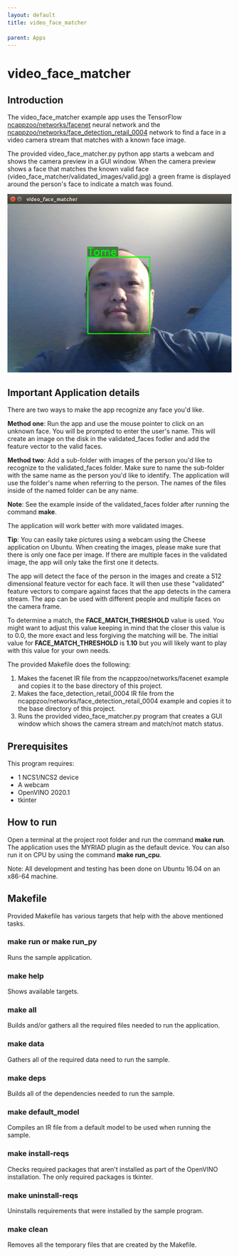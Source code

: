 ```yaml
---
layout: default
title: video_face_matcher

parent: Apps
---
```

# video_face_matcher
## Introduction
The video_face_matcher example app uses the TensorFlow [ncappzoo/networks/facenet](../../networks/facenet) neural network and the [ncappzoo/networks/face_detection_retail_0004](../../networks/face_detection_retail_0004) network to find a face in a video camera stream that matches with a known face image.

The provided video_face_matcher.py python app starts a webcam and shows the camera preview in a GUI window.  When the camera preview shows a face that matches the known valid face (video_face_matcher/validated_images/valid.jpg) a green frame is displayed around the person's face to indicate a match was found.  

![](../images/video_face_matcher.png)

## Important Application details
There are two ways to make the app recognize any face you'd like. 

**Method one**: Run the app and use the mouse pointer to click on an unknown face. You will be prompted to enter the user's name. This will create an image on the disk in the validated_faces fodler and add the feature vector to the valid faces.

**Method two**: Add a sub-folder with images of the person you'd like to recognize to the validated_faces folder.  Make sure to name the sub-folder with the same name as the person you'd like to identify.  The application will use the folder's name when referring to the person. The names of the files inside of the named folder can be any name.  

**Note**: See the example inside of the validated_faces folder after running the command **make**. 

The application will work better with more validated images.

**Tip**: You can easily take pictures using a webcam using the Cheese application on Ubuntu.  When creating the images, please make sure that there is only one face per image.  If there are multiple faces in the validated image, the app will only take the first one it detects. 

The app will detect the face of the person in the images and create a 512 dimensional feature vector for each face.  It will then use these "validated" feature vectors to compare against faces that the app detects in the camera stream.  The app can be used with different people and multiple faces on the camera frame. 

To determine a match, the **FACE_MATCH_THRESHOLD** value is used.  You might want to adjust this value keeping in mind that the closer this value is to 0.0, the more exact and less forgiving the matching will be.  The initial value for **FACE_MATCH_THRESHOLD** is **1.10** but you will likely want to play with this value for your own needs.

The provided Makefile does the following:
1. Makes the facenet IR file from the ncappzoo/networks/facenet example and copies it to the base directory of this project.
2. Makes the face_detection_retail_0004 IR file from the ncappzoo/networks/face_detection_retail_0004 example and copies it to the base directory of this project.
3. Runs the provided video_face_matcher.py program that creates a GUI window which shows the camera stream and match/not match status.

## Prerequisites
This program requires:
- 1 NCS1/NCS2 device
- A webcam
- OpenVINO 2020.1
- tkinter

## How to run
Open a terminal at the project root folder and run the command **make run**. The application uses the MYRIAD plugin as the default device. You can also run it on CPU by using the command **make run_cpu**.

Note: All development and testing has been done on Ubuntu 16.04 on an x86-64 machine.

## Makefile
Provided Makefile has various targets that help with the above mentioned tasks.

### make run or make run_py
Runs the sample application.

### make help
Shows available targets.

### make all
Builds and/or gathers all the required files needed to run the application.

### make data
Gathers all of the required data need to run the sample.

### make deps
Builds all of the dependencies needed to run the sample.

### make default_model
Compiles an IR file from a default model to be used when running the sample.

### make install-reqs
Checks required packages that aren't installed as part of the OpenVINO installation. The only required packages is tkinter.

### make uninstall-reqs
Uninstalls requirements that were installed by the sample program. 
 
### make clean
Removes all the temporary files that are created by the Makefile.

